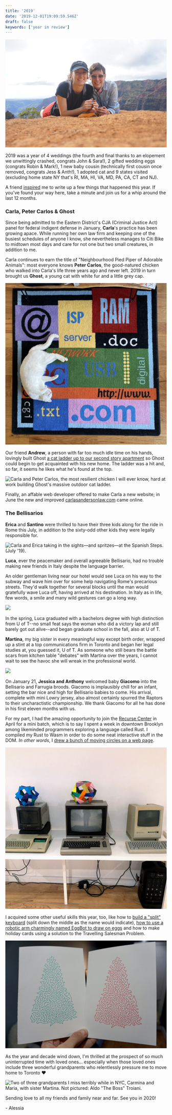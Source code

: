 ```yaml
---
title: '2019'
date: '2019-12-01T19:09:59.546Z'
draft: false
keywords: ['year in review']
---
```


![Taking a hike around the "Grand Canyon of the Pacific" in Waimea Canyon State Park, Kaua'i (Feb '19).](carlAless1.jpg)

2019 was a year of 4 weddings (the fourth and final thanks to an elopement we unwittingly crashed, congrats John & Sara!), 2 gifted wedding eggs (congrats Robin & Mark!), 1 new baby cousin (technically first cousin once removed, congrats Jess & Anth!), 1 adopted cat and 9 states visited (excluding home state NY that's RI, MA, HI, VA, MD, PA, CA, CT and NJ).

A friend [inspired](https://www.alxmnn.com/) me to write up a few things that happened this year. If you've found your way here, take a minute and join us for a whip around the last 12 months.

### Carla, Peter Carlos & Ghost

Since being admitted to the Eastern District's CJA (Criminal Justice Act) panel for federal indigent defense in January, **Carla**'s practice has been growing apace. While running her own law firm and keeping one of the busiest schedules of anyone I know, she nevertheless manages to Citi Bike to midtown most days and care for not one but two small creatures, in addition to me.

Carla continues to earn the title of "Neighbourhood Pied Piper of Adorable Animals": most everyone knows **Peter Carlos**, the good-natured chicken who walked into Carla's life three years ago and never left. 2019 in turn brought us **Ghost**, a young cat with white fur and a little grey cap.

![Our equal parts sweet and mischievous cat, Ghost.](ghost.jpg)

Our friend **Andrew**, a person with far too much idle time on his hands, lovingly built Ghost [a cat ladder up to our second story apartment](https://twitter.com/alessbell/status/1186300433633075201) so Ghost could begin to get acquainted with his new home. The ladder was a hit and, so far, it seems he likes what he's found at the top.

![Carla and Peter Carlos, the most resilient chicken I will ever know, hard at work building Ghost's massive outdoor cat ladder.](carl.jpg)

Finally, an affable web developer offered to make Carla a new website; in June the new and improved [carlasandersonlaw.com](https://carlasandersonlaw.com) came online.

### The Bellisarios

**Erica** and **Santino** were thrilled to have their three kids along for the ride in Rome this July, in addition to the sixty-odd other kids they were legally responsible for.

![Carla and Erica taking in the sights—and spritzes—at the Spanish Steps. (July '19).](ericaCarl1.jpg)

**Luca**, ever the peacemaker and overall agreeable Bellisario, had no trouble making new friends in Italy despite the language barrier.

An older gentleman living near our hotel would see Luca on his way to the subway and wave him over for some help navigating Rome's precarious streets. They'd walk together for several blocks until the man would gratefully wave Luca off, having arrived at his destination. In Italy as in life, few words, a smile and many wild gestures can go a long way.

![](luca1.jpg)

In the spring, Luca graduated with a bachelors degree with high distinction from U of T--no small feat says the woman who did a victory lap and still barely got out alive--and began graduate school in the fall, also at U of T.

**Martina**, my big sister in every meaningful way except birth order, wrapped up a stint at a top communications firm in Toronto and began her legal studies at, you guessed it, U of T. As someone who still bears the battle scars from kitchen table "debates" with Martina over the years, I cannot wait to see the havoc she will wreak in the professional world.

![](giacomo.jpg)

On January 21, **Jessica and Anthony** welcomed baby **Giacomo** into the Bellisario and Farrugia broods. Giacomo is implausibly chill for an infant, setting the bar nice and high for Bellisario babies to come. His arrival, complete with mini Lowry jersey, also almost certainly spurred the Raptors to their uncharactistic championship. We thank Giacomo for all he has done in his first eleven months with us.

For my part, I had the amazing opportunity to join the [Recurse Center](https://recurse.com) in April for a mini batch, which is to say I spent a week in downtown Brooklyn among likeminded programmers exploring a language called Rust. I compiled my Rust to Wasm in order to do some neat interactive stuff in the DOM. _In other words_, I [drew a bunch of moving circles on a web page](https://happy-faces.glitch.me).

![A few of the mostly functional, hackable vintage computers at the Recurse Center. (April '19).](recurse.jpg)

I acquired some other useful skills this year, too, like how to [build a "split" keyboard](https://twitter.com/alessbell/status/1122223104451928064) (split down the middle as the name would indicate), [how to use a robotic arm charmingly named EggBot to draw on eggs](https://twitter.com/alessbell/status/1155525840882536451) and how to make holiday cards using a solution to the Travelling Salesman Problem.

![](TSP.jpg)

As the year and decade wind down, I'm thrilled at the prospect of so much uninterrupted time with loved ones... especially when those loved ones include three wonderful grandparents who relentlessly pressure me to move home to Toronto ❤️

![Two of three grandparents I miss terribly while in NYC, Carmina and Maria, with sister Martina. Not pictured: Aldo "The Boss" Troiani.](theNonnas.jpg)

Sending love to all my friends and family near and far. See you in 2020!

\- Alessia
